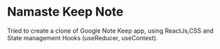 # Namaste Keep Note

Tried to create a clone of Google Note Keep app, using ReactJs,CSS and State management Hooks (useReducer, useContext).